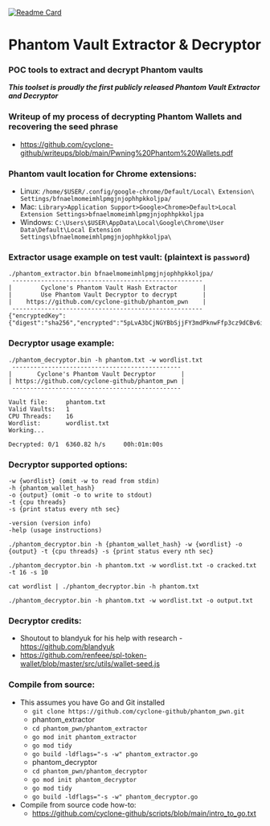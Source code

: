 [![Readme Card](https://github-readme-stats.vercel.app/api/pin/?username=cyclone-github&repo=phantom_pwn&theme=gruvbox)](https://github.com/cyclone-github/)
# Phantom Vault Extractor & Decryptor
### POC tools to extract and decrypt Phantom vaults
_**This toolset is proudly the first publicly released Phantom Vault Extractor and Decryptor**_

### Writeup of my process of decrypting Phantom Wallets and recovering the seed phrase
- https://github.com/cyclone-github/writeups/blob/main/Pwning%20Phantom%20Wallets.pdf
### Phantom vault location for Chrome extensions:
- Linux: `/home/$USER/.config/google-chrome/Default/Local\ Extension\ Settings/bfnaelmomeimhlpmgjnjophhpkkoljpa/`
- Mac: `Library>Application Support>Google>Chrome>Default>Local Extension Settings>bfnaelmomeimhlpmgjnjophhpkkoljpa`
- Windows: `C:\Users\$USER\AppData\Local\Google\Chrome\User Data\Default\Local Extension Settings\bfnaelmomeimhlpmgjnjophhpkkoljpa\`
### Extractor usage example on test vault: (plaintext is `password`)
```
./phantom_extractor.bin bfnaelmomeimhlpmgjnjophhpkkoljpa/
 ----------------------------------------------------- 
|        Cyclone's Phantom Vault Hash Extractor       |
|        Use Phantom Vault Decryptor to decrypt       |
|    https://github.com/cyclone-github/phantom_pwn    |
 ----------------------------------------------------- 
{"encryptedKey":{"digest":"sha256","encrypted":"5pLvA3bCjNGYBbSjjFY3mdPknwFfp3cz9dCBv6izyyrqEhYCBkKwo3zZUzBP44KtY3","iterations":10000,"kdf":"pbkdf2","nonce":"NZT6kw5Cd5VeZu5yJGJcFcP24tnmg4xsR","salt":"A43vTZnm9c5CiQ6FLTdV9v"},"version":1}
```
### Decryptor usage example:
```
./phantom_decryptor.bin -h phantom.txt -w wordlist.txt
 ----------------------------------------------- 
|       Cyclone's Phantom Vault Decryptor       |
| https://github.com/cyclone-github/phantom_pwn |
 ----------------------------------------------- 

Vault file:     phantom.txt
Valid Vaults:   1
CPU Threads:    16
Wordlist:       wordlist.txt
Working...

Decrypted: 0/1  6360.82 h/s     00h:01m:00s
```
### Decryptor supported options:
```
-w {wordlist} (omit -w to read from stdin)
-h {phantom_wallet_hash}
-o {output} (omit -o to write to stdout)
-t {cpu threads}
-s {print status every nth sec}

-version (version info)
-help (usage instructions)

./phantom_decryptor.bin -h {phantom_wallet_hash} -w {wordlist} -o {output} -t {cpu threads} -s {print status every nth sec}

./phantom_decryptor.bin -h phantom.txt -w wordlist.txt -o cracked.txt -t 16 -s 10

cat wordlist | ./phantom_decryptor.bin -h phantom.txt

./phantom_decryptor.bin -h phantom.txt -w wordlist.txt -o output.txt
```
### Decryptor credits:
- Shoutout to blandyuk for his help with research - https://github.com/blandyuk
- https://github.com/renfeee/spl-token-wallet/blob/master/src/utils/wallet-seed.js

### Compile from source:
- This assumes you have Go and Git installed
  - `git clone https://github.com/cyclone-github/phantom_pwn.git`
  - phantom_extractor
  - `cd phantom_pwn/phantom_extractor`
  - `go mod init phantom_extractor`
  - `go mod tidy`
  - `go build -ldflags="-s -w" phantom_extractor.go`
  - phantom_decryptor
  - `cd phantom_pwn/phantom_decryptor`
  - `go mod init phantom_decryptor`
  - `go mod tidy`
  - `go build -ldflags="-s -w" phantom_decryptor.go`
- Compile from source code how-to:
  - https://github.com/cyclone-github/scripts/blob/main/intro_to_go.txt
